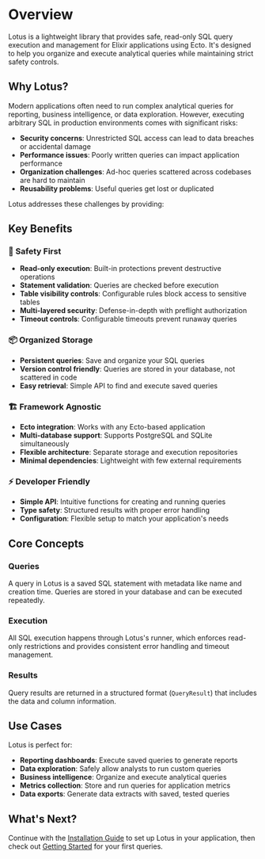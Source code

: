 # Overview

Lotus is a lightweight library that provides safe, read-only SQL query execution and management for Elixir applications using Ecto. It's designed to help you organize and execute analytical queries while maintaining strict safety controls.

## Why Lotus?

Modern applications often need to run complex analytical queries for reporting, business intelligence, or data exploration. However, executing arbitrary SQL in production environments comes with significant risks:

- **Security concerns**: Unrestricted SQL access can lead to data breaches or accidental damage
- **Performance issues**: Poorly written queries can impact application performance
- **Organization challenges**: Ad-hoc queries scattered across codebases are hard to maintain
- **Reusability problems**: Useful queries get lost or duplicated

Lotus addresses these challenges by providing:

## Key Benefits

### 🔐 Safety First
- **Read-only execution**: Built-in protections prevent destructive operations
- **Statement validation**: Queries are checked before execution
- **Table visibility controls**: Configurable rules block access to sensitive tables
- **Multi-layered security**: Defense-in-depth with preflight authorization
- **Timeout controls**: Configurable timeouts prevent runaway queries

### 📦 Organized Storage
- **Persistent queries**: Save and organize your SQL queries
- **Version control friendly**: Queries are stored in your database, not scattered in code
- **Easy retrieval**: Simple API to find and execute saved queries

### 🏗️ Framework Agnostic
- **Ecto integration**: Works with any Ecto-based application
- **Multi-database support**: Supports PostgreSQL and SQLite simultaneously
- **Flexible architecture**: Separate storage and execution repositories
- **Minimal dependencies**: Lightweight with few external requirements

### ⚡ Developer Friendly
- **Simple API**: Intuitive functions for creating and running queries
- **Type safety**: Structured results with proper error handling
- **Configuration**: Flexible setup to match your application's needs

## Core Concepts

### Queries
A query in Lotus is a saved SQL statement with metadata like name and creation time. Queries are stored in your database and can be executed repeatedly.

### Execution
All SQL execution happens through Lotus's runner, which enforces read-only restrictions and provides consistent error handling and timeout management.

### Results
Query results are returned in a structured format (`QueryResult`) that includes the data and column information.

## Use Cases

Lotus is perfect for:

- **Reporting dashboards**: Execute saved queries to generate reports
- **Data exploration**: Safely allow analysts to run custom queries
- **Business intelligence**: Organize and execute analytical queries
- **Metrics collection**: Store and run queries for application metrics
- **Data exports**: Generate data extracts with saved, tested queries

## What's Next?

Continue with the [Installation Guide](installation.md) to set up Lotus in your application, then check out [Getting Started](getting-started.md) for your first queries.
